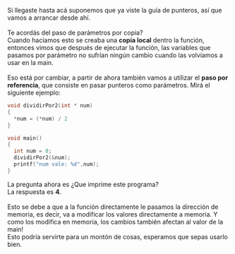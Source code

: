 Si llegaste hasta acá suponemos que ya viste la guía de punteros, así que vamos a arrancar desde ahí.
<br><br>
Te acordás del paso de parámetros por copia?<br> Cuando hacíamos esto se creaba una **copia local** dentro la función, entonces vimos que después de ejecutar la función, las variables que pasamos por parámetro no sufrían ningún cambio cuando las volvíamos a usar en la main.
<br><br>
Eso está por cambiar, a partir de ahora también vamos a utilizar el **paso por referencia**, que consiste en pasar punteros como parámetros. Mirá el siguiente ejemplo:
<br>

``` c
void dividirPor2(int * num)
{
  *num = (*num) / 2
}

void main()
{
  int num = 8;
  dividirPor2(&num);
  printf("num vale: %d",num);
}
```
La pregunta ahora es ¿Que imprime este programa?<br>
La respuesta es **4**. <br><br>
Esto se debe a que a la función directamente le pasamos la dirección de memoria, es decir, va a modificar los valores directamente a memoria. Y como los modifica en memoria, los cambios también afectan al valor de la main!<br> Esto podría servirte para un montón de cosas, esperamos que sepas usarlo bien.
